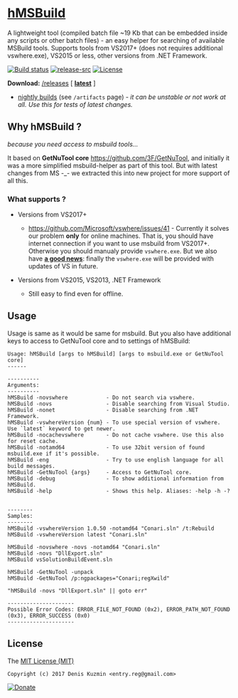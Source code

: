 # [hMSBuild](https://github.com/3F/hMSBuild)

A lightweight tool (compiled batch file ~19 Kb that can be embedded inside any scripts or other batch files) - an easy helper for searching of available MSBuild tools. Supports tools from VS2017+ (does not requires additional vswhere.exe), VS2015 or less, other versions from .NET Framework.


[![Build status](https://ci.appveyor.com/api/projects/status/tusiutft7a0ei109/branch/master?svg=true)](https://ci.appveyor.com/project/3Fs/hmsbuild/branch/master) [![release-src](https://img.shields.io/github/release/3F/hMSBuild.svg)](https://github.com/3F/hMSBuild/releases/latest) [![License](https://img.shields.io/badge/License-MIT-74A5C2.svg)](https://github.com/3F/hMSBuild/blob/master/License.txt)

**Download:** [/releases](https://github.com/3F/hMSBuild/releases) [ **[latest](https://github.com/3F/hMSBuild/releases/latest)** ]
* [nightly builds](https://ci.appveyor.com/project/3Fs/hmsbuild/history) (see `/artifacts` page) - *it can be unstable or not work at all. Use this for tests of latest changes.*


## Why hMSBuild ?

*because you need access to msbuild tools...* 

It based on **GetNuTool core** https://github.com/3F/GetNuTool, and initially it was a more simplified msbuild-helper as part of this tool. But with latest changes from MS -_- we extracted this into new project for more support of all this.

### What supports ?

* Versions from VS2017+ 
    * https://github.com/Microsoft/vswhere/issues/41 - Currently it solves our problem **only** for online machines. That is, you should have internet connection if you want to use msbuild from VS2017+. Otherwise you should manualy provide `vswhere.exe`. But we also have **[a good news](https://github.com/Microsoft/vswhere/issues/41#issuecomment-291943221)**: finally the `vswhere.exe` will be provided with updates of VS in future.
    
* Versions from VS2015, VS2013, .NET Framework
    * Still easy to find even for offline.
    
## Usage

Usage is same as it would be same for msbuild. But you also have additional keys to access to GetNuTool core and to settings of hMSBuild:

```
Usage: hMSBuild [args to hMSBuild] [args to msbuild.exe or GetNuTool core]
------

----------
Arguments:
----------
hMSBuild -novswhere            - Do not search via vswhere.
hMSBuild -novs                 - Disable searching from Visual Studio.
hMSBuild -nonet                - Disable searching from .NET Framework.
hMSBuild -vswhereVersion {num} - To use special version of vswhere. Use `latest` keyword to get newer.
hMSBuild -nocachevswhere       - Do not cache vswhere. Use this also for reset cache.
hMSBuild -notamd64             - To use 32bit version of found msbuild.exe if it's possible.
hMSBuild -eng                  - Try to use english language for all build messages.
hMSBuild -GetNuTool {args}     - Access to GetNuTool core.
hMSBuild -debug                - To show additional information from hMSBuild.
hMSBuild -help                 - Shows this help. Aliases: -help -h -?


--------
Samples:
--------
hMSBuild -vswhereVersion 1.0.50 -notamd64 "Conari.sln" /t:Rebuild
hMSBuild -vswhereVersion latest "Conari.sln"

hMSBuild -novswhere -novs -notamd64 "Conari.sln"
hMSBuild -novs "DllExport.sln"
hMSBuild vsSolutionBuildEvent.sln

hMSBuild -GetNuTool -unpack
hMSBuild -GetNuTool /p:ngpackages="Conari;regXwild"

"hMSBuild -novs "DllExport.sln" || goto err"

---------------------
Possible Error Codes: ERROR_FILE_NOT_FOUND (0x2), ERROR_PATH_NOT_FOUND (0x3), ERROR_SUCCESS (0x0)
---------------------
```

## License

The [MIT License (MIT)](https://github.com/3F/hMSBuild/blob/master/License.txt)

```
Copyright (c) 2017 Denis Kuzmin <entry.reg@gmail.com>
```

[![Donate](https://www.paypalobjects.com/en_US/i/btn/btn_donate_SM.gif)](https://www.paypal.com/cgi-bin/webscr?cmd=_donations&business=entry%2ereg%40gmail%2ecom&lc=US&item_name=3F%2dOpenSource%20%5b%20github%2ecom%2f3F&currency_code=USD&bn=PP%2dDonationsBF%3abtn_donate_SM%2egif%3aNonHosted)